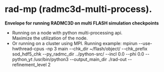 # rad-mp (radmc3d-multi-process).
__Envelope for running RADMC3D on multi FLASH simulation checkpoints__
+ Running on a node with python multi-processing api.  
  Maximize the utilization of the node.
+ Or running on a cluster using MPI.
Running example:
  mpirun --use-hwthread-cpus  -np 3 main --chk_dir ~/flash/object/ --chk_prefix sod_hdf5_chk --py_radmc_dir ../python-src/ --incl 0.0 --phi 0.0 --python_yt /usr/bin/python3 --output_main_dir ./rad-out --refinement_level 2


